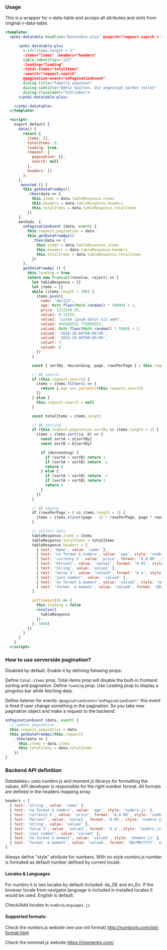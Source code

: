 ### Usage

This is a wrapper for v-data-table and acceps all attributes and slots from
 original v-data-table.

```jsx
<template>
  <pnbi-datatable headline="Datatable plus" @search="request.search = $event" :button-label="false" customize-label="Customize">

      <pnbi-datatable-plus
        v-if="items.length > 2"
        :items="items" :headers="headers"
        table-identifier="123"
        :loading="loading"
        :total-items="totalItems"
        :search="request.search"
        @pagination-event="onPaginationEvent"
        dialog-title="Tabelle anpassen"
        dialog-subtitle="Wähle Spalten, die angezeigt werden sollen"
        dialog-closelabel="Schließen">
      </pnbi-datatable-plus>

    </pnbi-datatable>
  </template>

  <script>
    export default {
      data() {
        return {
          items: [],
          totalItems: 0,
          loading: true,
          request: {
            pagination: {},
            search: null
          },
          headers: []
        };
      },
       mounted () {
        this.getDataFromApi()
          .then(data => {
            this.items = data.tableResponce.items
            this.headers = data.tableResponce.headers
            this.totalItems = data.tableResponce.totalItems
          })
      },
      methods: {
        onPaginationEvent (data, event) {
          this.request.pagination = data
          this.getDataFromApi()
            .then(data => {
              this.items = data.tableResponce.items
              this.headers = data.tableResponce.headers
              this.totalItems = data.tableResponce.totalItems
            })
        },
        getDataFromApi () {
          this.loading = true
          return new Promise((resolve, reject) => {
            let tableResponce = {}
            let items = []
            while (items.length < 300) {
              items.push({
                name: 'abc123',
                age: Math.floor(Math.random() * 10000) + 1,
                price: 1212349.55,
                value1: 0.33555,
                value2: 'Lorem ipsum dolor sit amet',
                value3: 445566555.778999553,
                value4: Math.floor(Math.random() * 5000) + 1,
                value5: '2018-10-04T00:00:00',
                value6: '2018-10-04T00:00:00',
                value7: 7,
                value8: 8
              })
            }

            const { sortBy, descending, page, rowsPerPage } = this.request.pagination

            // BE search
            if (this.request.search) {
              items = items.filter(i => {
                return i.age === parseInt(this.request.search)
              })
            } else {
              this.request.search = null
            }

            const totalItems = items.length

            // BE sorting
            if (this.request.pagination.sortBy && items.length > 1) {
              items = items.sort((a, b) => {
                const sortA = a[sortBy]
                const sortB = b[sortBy]

                if (descending) {
                  if (sortA < sortB) return 1
                  if (sortA > sortB) return -1
                  return 0
                } else {
                  if (sortA < sortB) return -1
                  if (sortA > sortB) return 1
                  return 0
                }
              })
            }

            // BE paging
            if (rowsPerPage > 0 && items.length > 1) {
              items = items.slice((page - 1) * rowsPerPage, page * rowsPerPage)
            }

            // collect data
            tableResponce.items = items
            tableResponce.totalItems = totalItems
            tableResponce.headers = [
              { text: 'Name', value: 'name' },
              { text: 'no format & numbro', value: 'age', style: 'numbro.js' },
              { text: 'currency €', value: 'price', format: '0,0.00', style: 'numbro.js' },
              { text: 'Percent', value: 'value1', format: '0.0%', style: 'numbro.js' },
              { text: 'String', value: 'value2' },
              { text: 'Value 3', value: 'value3', format: '6 a', style: 'numbro.js' },
              { text: 'just number', value: 'value4' },
              { text: 'no format & moment', value: 'value5', style: 'moment.js' },
              { text: 'format  & moment', value: 'value6', format: 'DD/MM/YYYY', style: 'moment.js' }
            ]

            setTimeout(() => {
              this.loading = false
              resolve({
                tableResponce
              })
            }, 1000)
          })
        }
      }
    }
  </script>
```

### How to use serverside pagination?

Disabled by default. Enable it by defining folowing props:

Define `total-items` prop. Total-items prop will disable the built-in frontend sorting and pagination. Define `loading` prop. Use Loading prop to display a progress bar while fetching data.

Define listener for events: `@paginationEvent="onPaginationEvent"` this event is fired if user change something in the pagination. So you take new pagination object and make a request to the backend:

```js static
onPaginationEvent (data, event) {
  // update pagination
  this.request.pagination = data
  this.getDataFromApi(this.request)
    .then(data => {
      this.items = data.items
      this.totalItems = data.totalItems
    })
}
```

### Backend API definition

Datatables+ uses numbro.js and moment.js librarys for formatting the values. API developer is responsible for the right number format. All formats are defined in the headers mapping array:

```js static
headers = [
  { text: 'String', value: 'name' },
  { text: 'no format & numbro', value: 'age', style: 'numbro.js' },
  { text: 'currency €', value: 'price', format: '0,0.00', style: 'numbro.js' },
  { text: 'Percent', value: 'value1', format: '0.0%', style: 'numbro.js' },
  { text: 'String', value: 'value2' },
  { text: 'Value 3', value: 'value3', format: '6 a', style: 'numbro.js' },
  { text: 'just number', value: 'value4' },
  { text: 'no format & moment', value: 'value5', style: 'moment.js' },
  { text: 'format  & moment', value: 'value6', format: 'DD/MM/YYYY', style: 'moment.js' }
]
```

Always define "style" attribute for numbers. With no style numbro.js number is formated as default number defined by current locale.

#### Locales & Languages

For numbro it is two locales by default included: de_DE and en_En. If the browser locale from navigator.language is included in installed locales it would be used. English is default.

Check/Add locales in `numbroLanguages.js`

#### Supported formats:

Check the numbro.js website (we use old format)  http://numbrojs.com/old-format.html

Check the momnet.js website
https://momentjs.com/

